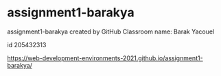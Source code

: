 # assignment1-barakya
assignment1-barakya created by GitHub Classroom
name: Barak Yacouel


id 205432313

https://web-development-environments-2021.github.io/assignment1-barakya/
